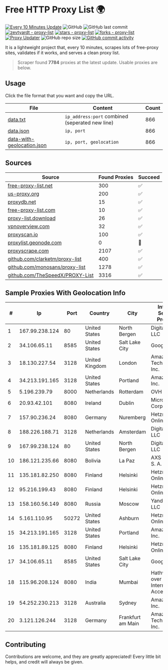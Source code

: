 
# Free HTTP Proxy List 🌍

[![Every 10 Minutes Update](https://github.com/mertguvencli/http-proxy-list/actions/workflows/main.yml/badge.svg?branch=main)](https://github.com/mertguvencli/http-proxy-list/actions/workflows/main.yml)
![GitHub](https://img.shields.io/github/license/mertguvencli/http-proxy-list)
![GitHub last commit](https://img.shields.io/github/last-commit/mertguvencli/http-proxy-list)
[![zevtyardt - proxy-list](https://img.shields.io/static/v1?label=zevtyardt&message=proxy-list&color=blue&logo=github)](https://github.com/zevtyardt/proxy-list "Go to GitHub repo")
[![stars - proxy-list](https://img.shields.io/github/stars/zevtyardt/proxy-list?style=social)](https://github.com/zevtyardt/proxy-list)
[![forks - proxy-list](https://img.shields.io/github/forks/zevtyardt/proxy-list?style=social)](https://github.com/zevtyardt/proxy-list)
[![Proxy Updater](https://github.com/zevtyardt/proxy-list/workflows/Proxy%20Updater/badge.svg)](https://github.com/zevtyardt/proxy-list/actions?query=workflow:"Proxy+Updater")
![GitHub repo size](https://img.shields.io/github/repo-size/zevtyardt/proxy-list)
[![GitHub commit activity](https://img.shields.io/github/commit-activity/m/zevtyardt/proxy-list?logo=commits)](https://github.com/zevtyardt/proxy-list/commits/main)

It is a lightweight project that, every 10 minutes, scrapes lots of free-proxy sites, validates if it works, and serves a clean proxy list.

> Scraper found **7784** proxies at the latest update. Usable proxies are below.

## Usage

Click the file format that you want and copy the URL.

|File|Content|Count|
|----|-------|-----|
|[data.txt](https://raw.githubusercontent.com/mertguvencli/http-proxy-list/main/proxy-list/data.txt)|`ip_address:port` combined (seperated new line)|866|
|[data.json](https://raw.githubusercontent.com/mertguvencli/http-proxy-list/main/proxy-list/data.json)|`ip, port`|866|
|[data-with-geolocation.json](https://raw.githubusercontent.com/mertguvencli/http-proxy-list/main/proxy-list/data-with-geolocation.json)|`ip, port, geolocation`|866|

## Sources

|Source|Found Proxies|Succeed|
|------|-------------|-------|
|[free-proxy-list.net](https://free-proxy-list.net)|300|✅|
|[us-proxy.org](https://www.us-proxy.org)|200|✅|
|[proxydb.net](http://proxydb.net)|15|✅|
|[free-proxy-list.com](https://free-proxy-list.com/?page=&port=&type%5B%5D=http&type%5B%5D=https&up_time=0&search=Search)|10|✅|
|[proxy-list.download](https://www.proxy-list.download/HTTP)|26|✅|
|[vpnoverview.com](https://vpnoverview.com/privacy/anonymous-browsing/free-proxy-servers)|32|✅|
|[proxyscan.io](https://www.proxyscan.io)|100|✅|
|[proxylist.geonode.com](https://proxylist.geonode.com/api/proxy-list?limit=300&page=1&sort_by=lastChecked&sort_type=desc&protocols=http,https)|0|🚫|
|[proxyscrape.com](https://api.proxyscrape.com/v2/?request=displayproxies&protocol=http&timeout=10000&country=all&ssl=all&anonymity=all)|2107|✅|
|[github.com/clarketm/proxy-list](https://raw.githubusercontent.com/clarketm/proxy-list/master/proxy-list-raw.txt)|400|✅|
|[github.com/monosans/proxy-list](https://raw.githubusercontent.com/monosans/proxy-list/main/proxies/http.txt)|1278|✅|
|[github.com/TheSpeedX/PROXY-List](https://raw.githubusercontent.com/TheSpeedX/PROXY-List/master/http.txt)|3316|✅|


## Sample Proxies With Geolocation Info

|#|Ip|Port|Country|City|Internet Service Provider|
|-|--|----|-------|----|-------------------------|
|1|167.99.238.124|80|United States|North Bergen|DigitalOcean, LLC|
|2|34.106.65.11|8585|United States|Salt Lake City|Google LLC|
|3|18.130.227.54|3128|United Kingdom|London|Amazon Technologies Inc.|
|4|34.213.191.165|3128|United States|Portland|Amazon.com, Inc.|
|5|5.196.239.79|8000|Netherlands|Rotterdam|OVH SAS|
|6|20.93.42.101|8080|Ireland|Dublin|Microsoft Corporation|
|7|157.90.236.24|8080|Germany|Nuremberg|Hetzner Online GmbH|
|8|188.226.188.71|3128|Netherlands|Amsterdam|DigitalOcean, LLC|
|9|167.99.238.124|80|United States|North Bergen|DigitalOcean, LLC|
|10|186.121.235.66|8080|Bolivia|La Paz|AXS Bolivia S. A.|
|11|135.181.82.250|8080|Finland|Helsinki|Hetzner Online GmbH|
|12|95.216.199.43|8080|Finland|Helsinki|Hetzner Online GmbH|
|13|158.160.56.149|8080|Russia|Moscow|Yandex.Cloud LLC|
|14|5.161.110.95|50272|United States|Ashburn|Hetzner Online GmbH|
|15|34.213.191.165|3128|United States|Portland|Amazon.com, Inc.|
|16|135.181.89.125|8080|Finland|Helsinki|Hetzner Online GmbH|
|17|34.106.65.11|8585|United States|Salt Lake City|Google LLC|
|18|115.96.208.124|8080|India|Mumbai|Hathway IP over Cable Internet Access|
|19|54.252.230.213|3128|Australia|Sydney|Amazon.com, Inc.|
|20|3.121.126.244|3128|Germany|Frankfurt am Main|Amazon Technologies Inc.|



## Contributing

Contributions are welcome, and they are greatly appreciated! Every
little bit helps, and credit will always be given.

